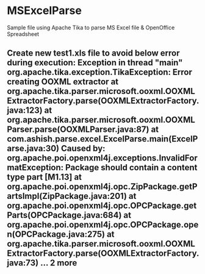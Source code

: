 # MSExcelParse
Sample file using Apache Tika to parse MS Excel file & OpenOffice Spreadsheet

Create new test1.xls file to avoid below error during execution:
Exception in thread "main" org.apache.tika.exception.TikaException: Error creating OOXML extractor
	at org.apache.tika.parser.microsoft.ooxml.OOXMLExtractorFactory.parse(OOXMLExtractorFactory.java:123)
	at org.apache.tika.parser.microsoft.ooxml.OOXMLParser.parse(OOXMLParser.java:87)
	at com.ashish.parse.excel.ExcelParse.main(ExcelParse.java:30)
Caused by: org.apache.poi.openxml4j.exceptions.InvalidFormatException: Package should contain a content type part [M1.13]
	at org.apache.poi.openxml4j.opc.ZipPackage.getPartsImpl(ZipPackage.java:201)
	at org.apache.poi.openxml4j.opc.OPCPackage.getParts(OPCPackage.java:684)
	at org.apache.poi.openxml4j.opc.OPCPackage.open(OPCPackage.java:275)
	at org.apache.tika.parser.microsoft.ooxml.OOXMLExtractorFactory.parse(OOXMLExtractorFactory.java:73)
	... 2 more
--------------------------
